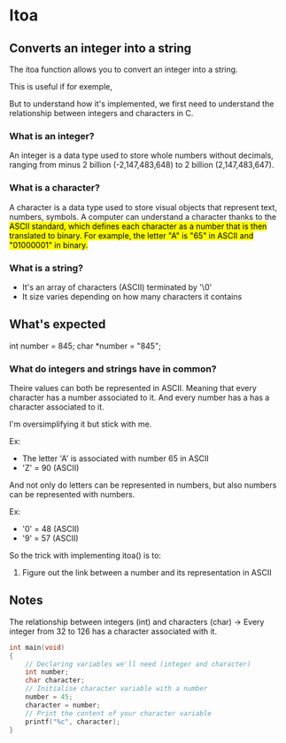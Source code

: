 # Itoa
## Converts an integer into a string
The itoa function allows you to convert an integer into a string.

This is useful if for exemple, 


But to understand how it's implemented, we first need to understand the relationship between integers and characters in C.

### What is an integer?
An integer is a data type used to store whole numbers without decimals, ranging from minus 2 billion (-2,147,483,648) to 2 billion (2,147,483,647).

### What is a character?
A character is a data type used to store visual objects that represent text, numbers, symbols.
A computer can understand a character thanks to the <mark>ASCII<mark> standard, which defines each character as a number that is then translated to binary. For example, the letter "A" is "65" in ASCII and "01000001" in binary.



### What is a string?
- It's an array of characters (ASCII) terminated by '\0'
- It size varies depending on how many characters it contains

## What's expected

int number = 845;
char *number = "845";

### What do integers and strings have in common?
Theire values can both be represented in ASCII.
Meaning that every character has a number associated to it.
And every number has a has a character associated to it.

I'm oversimplifying it but stick with me.

Ex:
- The letter 'A' is associated with number 65 in ASCII
- 'Z' = 90 (ASCII)

And not only do letters can be represented in numbers, but also numbers can be represented with numbers.

Ex:
- '0' = 48 (ASCII)
- '9' = 57 (ASCII)

So the trick with implementing itoa() is to:
1. Figure out the link between a number and its representation in ASCII

## Notes
The relationship between integers (int) and characters (char)
-> Every integer from 32 to 126 has a character associated with it.

```C
int main(void)
{
	// Declaring variables we'll need (integer and character)
	int number;
	char character;
	// Initialise character variable with a number
	number = 45;
	character = number;
	// Print the content of your character variable
	printf("%c", character);
}
```